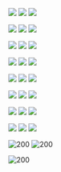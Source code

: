 ![](Attachments/screenshots/skatetricks/Screenshot_20220409-193029_Skate%20Tricks.jpg)
![](Attachments/screenshots/skatetricks/Screenshot_20220409-193032_Skate%20Tricks.jpg)
![](Attachments/screenshots/skatetricks/Screenshot_20220409-193038_Skate%20Tricks.jpg)

![](Attachments/screenshots/skatetricks/Screenshot_20220409-193052_Skate%20Tricks.jpg)
![](Attachments/screenshots/skatetricks/Screenshot_20220409-193104_Skate%20Tricks.jpg)
![](Attachments/screenshots/skatetricks/Screenshot_20220409-193146_Skate%20Tricks.jpg)

![](Attachments/screenshots/skatetricks/Screenshot_20220409-193156_Skate%20Tricks.jpg)
![](Attachments/screenshots/skatetricks/Screenshot_20220409-193213_Skate%20Tricks.jpg)
![](Attachments/screenshots/skatetricks/Screenshot_20220409-193244_Skate%20Tricks.jpg)

![](Attachments/screenshots/skatetricks/Screenshot_20220409-193252_Skate%20Tricks.jpg)
![](Attachments/screenshots/skatetricks/Screenshot_20220409-193257_Skate%20Tricks.jpg)
![](Attachments/screenshots/skatetricks/Screenshot_20220409-193312_Skate%20Tricks.jpg)

![](Attachments/screenshots/skatetricks/Screenshot_20220409-193318_Skate%20Tricks.jpg)
![](Attachments/screenshots/skatetricks/Screenshot_20220409-193322_Skate%20Tricks.jpg)
![](Attachments/screenshots/skatetricks/Screenshot_20220409-193424_Skate%20Tricks.jpg)

![](Attachments/screenshots/skatetricks/Screenshot_20220409-193448_Skate%20Tricks.jpg)
![](Attachments/screenshots/skatetricks/Screenshot_20220409-193520_Skate%20Tricks.jpg)
![](Attachments/screenshots/skatetricks/Screenshot_20220409-193544_Skate%20Tricks.jpg)

![](Attachments/screenshots/skatetricks/Screenshot_20220409-193604_Skate%20Tricks.jpg)
![](Attachments/screenshots/skatetricks/Screenshot_20220409-193756_Skate%20Tricks.jpg)
![](Attachments/screenshots/skatetricks/Screenshot_20220409-193714_Skate%20Tricks.jpg)

![](Attachments/screenshots/skatetricks/Screenshot_20220409-193749_Skate%20Tricks.jpg)
![](Attachments/screenshots/skatetricks/Screenshot_20220409-193720_Skate%20Tricks.jpg)
![](Attachments/screenshots/skatetricks/Screenshot_20220409-193025_Skate%20Tricks.jpg)

![200](Attachments/screenshots/skatetricks/Screenshot_20220409-193552_Skate%20Tricks.jpg)
![200](Attachments/screenshots/skatetricks/Screenshot_20220409-193620_Skate%20Tricks.jpg)

![200](Attachments/screenshots/skatetricks/Screenshot_20220409-193431_Skate%20Tricks.jpg)